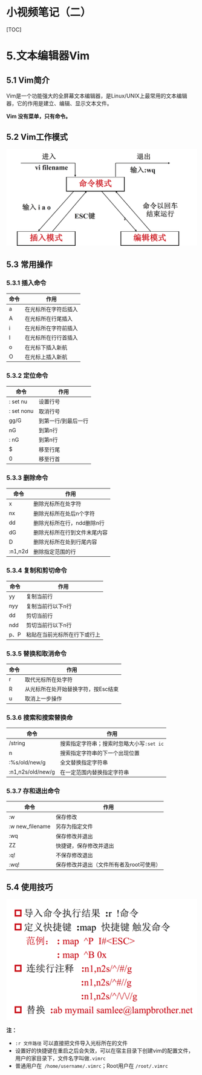 # 小视频笔记（二）

[TOC]



# 5.文本编辑器Vim

## 5.1 Vim简介

Vim是一个功能强大的全屏幕文本编辑器，是Linux/UNIX上最常用的文本编辑器，它的作用是建立、编辑、显示文本文件。

**Vim 没有菜单，只有命令。**

## 5.2 Vim工作模式

![](./images/linux小视频02.png)

## 5.3 常用操作

### 5.3.1 插入命令

| 命令   | 作用         |
| ---- | ---------- |
| a    | 在光标所在字符后插入 |
| A    | 在光标所在行尾插入  |
| i    | 在光标所在字符前插入 |
| I    | 在光标所在行行首插入 |
| o    | 在光标下插入新航   |
| O    | 在光标上插入新航   |

### 5.3.2 定位命令

| 命令         | 作用         |
| ---------- | ---------- |
| : set nu   | 设置行号       |
| : set nonu | 取消行号       |
| gg/G       | 到第一行/到最后一行 |
| nG         | 到第n行       |
| : nG       | 到第n行       |
| $          | 移至行尾       |
| 0          | 移至行首       |

### 5.3.3 删除命令

| 命令      | 作用              |
| ------- | --------------- |
| x       | 删除光标所在处字符       |
| nx      | 删除光标所在处后n个字符    |
| dd      | 删除光标所在行，ndd删除n行 |
| dG      | 删除光标所在行到文件末尾内容  |
| D       | 删除光标所在处到行尾内容    |
| :n1,n2d | 删除指定范围的行        |

### 5.3.4 复制和剪切命令

| 命令   | 作用             |
| ---- | -------------- |
| yy   | 复制当前行          |
| nyy  | 复制当前行以下n行      |
| dd   | 剪切当前行          |
| ndd  | 剪切当前行以下n行      |
| p、P  | 粘贴在当前光标所在行下或行上 |

### 5.3.5 替换和取消命令

| 命令   | 作用                  |
| ---- | ------------------- |
| r    | 取代光标所在处字符           |
| R    | 从光标所在处开始替换字符，按Esc结束 |
| u    | 取消上一步操作             |

### 5.3.6 搜索和搜索替换命

| 命令                | 作用                        |
| ----------------- | ------------------------- |
| /string           | 搜索指定字符串；搜索时忽略大小写`:set ic` |
| n                 | 搜索指定字符串的下一个出现位置           |
| :%s/old/new/g     | 全文替换指定字符串                 |
| :n1,n2s/old/new/g | 在一定范围内替换指定字符串             |

### 5.3.7 存和退出命令

| 命令              | 作用                     |
| --------------- | ---------------------- |
| :w              | 保存修改                   |
| :w new_filename | 另存为指定文件                |
| :wq             | 保存修改并退出                |
| ZZ              | 快捷键，保存修改并退出            |
| :q!             | 不保存修改退出                |
| :wq!            | 保存修改并退出（文件所有者及root可使用） |

## 5.4 使用技巧

![](./images/linux小视频03.png)



**注：**

* `:r 文件路径` 可以直接把文件导入光标所在的文件 
* 设置好的快捷键在重启之后会失效，可以在宿主目录下创建vim的配置文件，用户的家目录下，文件名字叫做`.vimrc`
* 普通用户在` /home/username/.vimrc`；Root用户在 `/root/.vimrc`